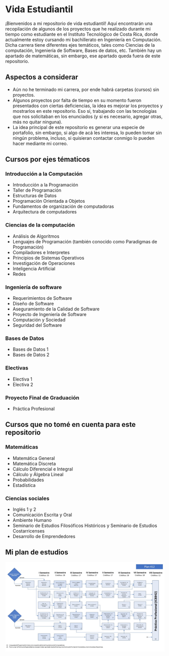 # Vida Estudiantil
¡Bienvenidos a mi repositorio de vida estudiantil! Aquí encontrarán una recopilación de algunos de los proyectos que he realizado durante mi tiempo como estudiante en el Instituto Tecnológico de Costa Rica, donde actualmente estoy cursando mi bachillerato en Ingeniería en Computación. Dicha carrera tiene diferentes ejes temáticos, tales como Ciencias de la computación, Ingeniería de Software, Bases de datos, etc. También hay un apartado de matemáticas, sin embargo, ese apartado queda fuera de este repositorio. 

## Aspectos a considerar
- Aún no he terminado mi carrera, por ende habrá carpetas (cursos) sin proyectos.
- Algunos proyectos por falta de tiempo en su momento fueron presentados con ciertas deficiencias, la idea es mejorar los proyectos y mostrarlos en este repositorio. Eso sí, trabajando con las tecnologías que nos solicitaban en los enunciados (y si es necesario, agregar otras, más no quitar ninguna).
- La idea principal de este repositorio es generar una especie de portafolio, sin embargo, si algo de acá les interesa, lo pueden tomar sin ningún problema, incluso, si quisieran contactar conmigo lo pueden hacer mediante mi correo.

## Cursos por ejes tématicos
### Introducción a la Computación
- Introducción a la Programación
- Taller de Programación
- Estructuras de Datos
- Programación Orientada a Objetos
- Fundamentos de organización de computadoras
- Arquitectura de computadores

### Ciencias de la computación
- Análisis de Algoritmos
- Lenguajes de Programación (también conocido como Paradigmas de Programación)
- Compiladores e Interpretes
- Principios de Sistemas Operativos
- Investigación de Operaciones
- Inteligencia Artificial
- Redes

### Ingeniería de software
- Requerimientos de Software
- Diseño de Software
- Aseguramiento de la Calidad de Software
- Proyecto de Ingeniería de Software
- Computación y Sociedad
- Seguridad del Software

### Bases de Datos
- Bases de Datos 1
- Bases de Datos 2

### Electivas
- Electiva 1
- Electiva 2

### Proyecto Final de Graduación
- Práctica Profesional

## Cursos que no tomé en cuenta para este repositorio
### Matemáticas
- Matemática General
- Matemática Discreta
- Cálculo Diferencial e Integral
- Cálculo y Álgebra Lineal
- Probabilidades
- Estadística

### Ciencias sociales 
- Inglés 1 y 2
- Comunicación Escrita y Oral
- Ambiente Humano
- Seminario de Estudios Filosóficos Históricos y Seminario de Estudios Costarricenses
- Desarrollo de Emprendedores 


## Mi plan de estudios

<img src='https://github.com/rooseveltalej/vida-estudiantil/blob/main/public_documentos-ic-cartago_malla-curricular-y-plan-de-estudio_412_Malla_Curricular_412.jpeg' />
